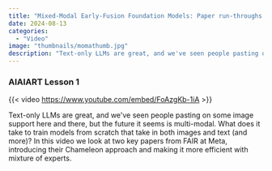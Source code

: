 ```yaml
---
title: "Mixed-Modal Early-Fusion Foundation Models: Paper run-throughs for 'Chameleon' and 'MoMa'"
date: 2024-08-13
categories: 
  - "Video"
image: "thumbnails/momathumb.jpg"
description: "Text-only LLMs are great, and we've seen people pasting on some image support here and there, but the future it seems is multi-modal. What does it take to train models from scratch that take in both images and text (and more)? In this video we look at two key papers from FAIR at Meta, introducing their Chameleon approach and making it more efficient with mixture of experts."
---
```


### AIAIART Lesson 1

{{< video https://www.youtube.com/embed/FoAzgKb-1iA >}}

Text-only LLMs are great, and we've seen people pasting on some image support here and there, but the future it seems is multi-modal. What does it take to train models from scratch that take in both images and text (and more)? In this video we look at two key papers from FAIR at Meta, introducing their Chameleon approach and making it more efficient with mixture of experts.